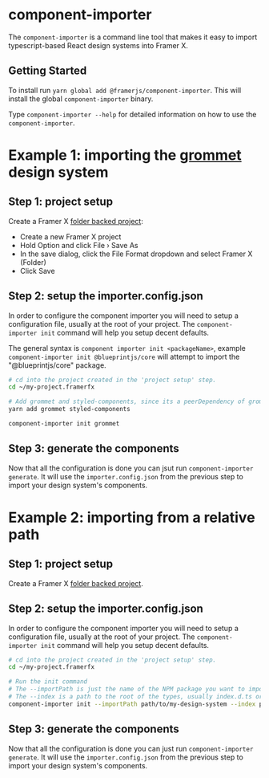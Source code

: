 # component-importer

The `component-importer` is a command line tool that makes it easy to import typescript-based React design systems into Framer X.

## Getting Started

To install run `yarn global add @framerjs/component-importer`. This will install the global `component-importer` binary.

Type `component-importer --help` for detailed information on how to use the `component-importer`.

# Example 1: importing the [grommet](https://v2.grommet.io/) design system

## Step 1: project setup

Create a Framer X [folder backed project](https://www.framer.com/support/using-framer-x/folder-backed-projects/):

 - Create a new Framer X project
 - Hold Option and click File › Save As
 - In the save dialog, click the File Format dropdown and select Framer X (Folder)
 - Click Save

## Step 2: setup the importer.config.json

In order to configure the component importer you will need to setup a configuration file, usually at the root of your project.
The `component-importer init` command will help you setup decent defaults.

The general syntax is `component importer init <packageName>`, example `component-importer init @blueprintjs/core` will attempt to import the "@blueprintjs/core" package.

```bash
# cd into the project created in the 'project setup' step.
cd ~/my-project.framerfx

# Add grommet and styled-components, since its a peerDependency of grommet
yarn add grommet styled-components

component-importer init grommet 
```

## Step 3: generate the components

Now that all the configuration is done you can jsut run `component-importer generate`.
It will use the `importer.config.json` from the previous step to import your design system's components.

# Example 2: importing from a relative path

## Step 1: project setup

Create a Framer X [folder backed project](https://www.framer.com/support/using-framer-x/folder-backed-projects/).

## Step 2: setup the importer.config.json

In order to configure the component importer you will need to setup a configuration file, usually at the root of your project.
The `component-importer init` command will help you setup decent defaults.

```bash
# cd into the project created in the 'project setup' step.
cd ~/my-project.framerfx

# Run the init command
# The --importPath is just the name of the NPM package you want to import
# The --index is a path to the root of the types, usually index.d.ts or index.tsx.
component-importer init --importPath path/to/my-design-system --index path/to/my/design-system/index.tsx
```

## Step 3: generate the components

Now that all the configuration is done you can just run `component-importer generate`.
It will use the `importer.config.json` from the previous step to import your design system's components.
